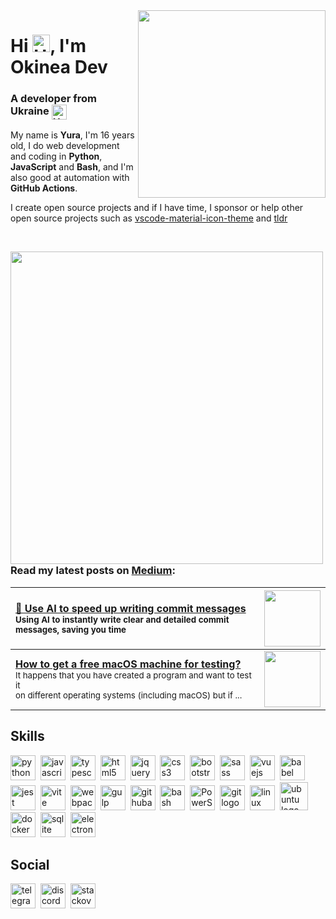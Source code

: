 <img align="right" width="300" src="https://github.com/user-attachments/assets/3b446180-c821-44fb-b942-dd258242a9c9">

# Hi <img align="bottom" src="https://raw.githubusercontent.com/okineadev/okineadev-website/main/src/emojis/hello.webp" alt="Hello" width="28">, I'm Okinea Dev
<h3>A developer from Ukraine <img align="top" src="https://raw.githubusercontent.com/okineadev/okineadev-website/main/src/emojis/ua-flag.webp" alt="UA Flag" height="24"></h3>

My name is **Yura**, I'm 16 years old, I do web development and coding in **Python**, **JavaScript** and **Bash**, and I'm also good at automation with **GitHub Actions**.

I create open source projects and if I have time, I sponsor or help other open source projects such as [vscode-material-icon-theme](https://github.com/material-extensions/vscode-material-icon-theme) and [tldr](https://github.com/tldr-pages/tldr)

<br>
<p><img src="https://gist.githubusercontent.com/okineadev/d697a75124d5158cd362fe9de3e8d9df/raw/f51dc2732a9dc7c1c82f32f4dfec786c0448049b/underline.svg" width="500" align="left"></p><br>

### Read my latest posts on [**Medium**](https://okineadev.medium.com/):
| [**🤖 Use AI to speed up writing commit messages**](https://okineadev.medium.com/use-ai-to-speed-up-writing-commit-messages-bonus-custom-prompt-for-improved-generation-56e43d2c5c52) <br> <sub>Using AI to instantly write clear and detailed commit messages, saving you time</sub> | [<img src="https://miro.medium.com/v2/resize:fit:1400/format:webp/1*tumKaL_mG-cahZqPOqtDxQ.png" height="90">](https://okineadev.medium.com/use-ai-to-speed-up-writing-commit-messages-bonus-custom-prompt-for-improved-generation-56e43d2c5c52) |
| :-- | :-: |
| [**How to get a free macOS machine for testing?**](https://okineadev.medium.com/how-to-get-a-free-macos-machine-for-testing-b2f6c72415fd) <br> <sub>It happens that you have created a program and want to test it <br> on different operating systems (including macOS) but if ...</sub> | [<img src="https://miro.medium.com/v2/resize:fit:1400/format:webp/0*Q2Fal4qTIXomyZTI" height="90">](https://okineadev.medium.com/how-to-get-a-free-macos-machine-for-testing-b2f6c72415fd) |

## Skills

<div align="left">
  <a href="https://www.python.org/"><img src="https://skillicons.dev/icons?i=py" height="40" alt="python logo"/></a>&nbsp;
  <a href="https://developer.mozilla.org/en-US/docs/Web/JavaScript"><img src="https://skillicons.dev/icons?i=js" height="40" alt="javascript logo" /></a>&nbsp;
  <a href="https://www.typescriptlang.org/"><img src="https://skillicons.dev/icons?i=ts" height="40" alt="typescript logo"/></a>&nbsp;
  <a href="https://developer.mozilla.org/docs/Web/HTML"><img src="https://skillicons.dev/icons?i=html" height="40" alt="html5 logo"/></a>&nbsp;
  <a href="https://jquery.com/"><img src="https://skillicons.dev/icons?i=jquery" height="40" alt="jquery logo"/></a>&nbsp;
  <a href="https://developer.mozilla.org/docs/Web/CSS"><img src="https://skillicons.dev/icons?i=css" height="40" alt="css3 logo"/></a>&nbsp;
  <a href="https://getbootstrap.com/"><img src="https://skillicons.dev/icons?i=bootstrap" height="40" alt="bootstrap logo"/></a>&nbsp;
  <a href="https://sass-lang.com/"><img src="https://skillicons.dev/icons?i=sass" height="40" alt="sass logo"/></a>&nbsp;
  <a href="https://vuejs.org/"><img src="https://skillicons.dev/icons?i=vue" height="40" alt="vuejs logo"/></a>&nbsp;
  <a href="https://babeljs.io/"><img src="https://skillicons.dev/icons?i=babel" height="40" alt="babel logo"/></a>&nbsp;
  <a href="https://jestjs.io/"><img src="https://skillicons.dev/icons?i=jest" height="40" alt="jest logo"/></a>&nbsp;
  <a href="https://vitejs.dev/"><img src="https://skillicons.dev/icons?i=vite" height="40" alt="vite logo"/></a>&nbsp;
  <a href="https://webpack.js.org/"><img src="https://skillicons.dev/icons?i=webpack" height="40" alt="webpack logo"/></a>&nbsp;
  <a href="https://gulpjs.com/"><img src="https://skillicons.dev/icons?i=gulp" height="40" alt="gulp logo"/></a>&nbsp;
  <a href="https://github.com/features/actions"><img src="https://skillicons.dev/icons?i=githubactions" height="40" alt="githubactions logo"/></a>&nbsp;
  <a href="https://wikipedia.org/wiki/Bash"><img src="https://skillicons.dev/icons?i=bash" height="40" alt="bash logo"/></a>&nbsp;
  <a href="https://learn.microsoft.com/powershell/"><img src="https://skillicons.dev/icons?i=powershell" height="40" alt="PowerShell logo"/></a>&nbsp;
  <a href="https://git-scm.com/"><img src="https://skillicons.dev/icons?i=git" height="40" alt="git logo"/></a>&nbsp;
  <a href="https://wikipedia.org/wiki/Linux"><img src="https://skillicons.dev/icons?i=linux" height="40" alt="linux logo"/></a>&nbsp;
  <a href="https://ubuntu.com/"><img src="https://skillicons.dev/icons?i=ubuntu" alt="ubuntu logo" width="45" height="45"/></a>&nbsp;
  <a href="https://www.docker.com/"><img src="https://skillicons.dev/icons?i=docker" height="40" alt="docker logo"/></a>&nbsp;
  <img src="https://skillicons.dev/icons?i=sqlite" height="40" alt="sqlite logo">&nbsp;
  <a href="https://www.electronjs.org/"><img src="https://skillicons.dev/icons?i=electron" height="40" alt="electron logo"/></a>&nbsp;
</div>

## Social

<div align="left">
  <a href="https://t.me/okineadev"><img src="https://raw.githubusercontent.com/maurodesouza/profile-readme-generator/master/src/assets/icons/social/telegram/default.svg" height="40" alt="telegram logo"/></a>&nbsp;
  <a href="https://discordapp.com/users/okineadev"><img src="https://skillicons.dev/icons?i=discord" height="40" alt="discord logo"/></a>&nbsp;
  <a href="https://stackoverflow.com/users/21165921/simpledev"><img src="https://skillicons.dev/icons?i=stackoverflow" height="40" alt="stackoverflow logo"/></a>
</div>

